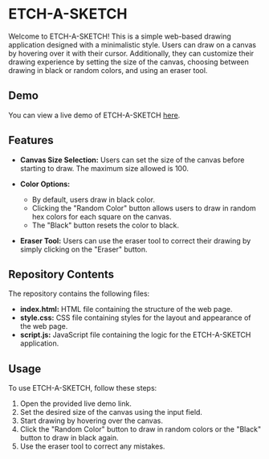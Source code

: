 # ETCH-A-SKETCH

Welcome to ETCH-A-SKETCH! This is a simple web-based drawing application designed with a minimalistic style. Users can draw on a canvas by hovering over it with their cursor. Additionally, they can customize their drawing experience by setting the size of the canvas, choosing between drawing in black or random colors, and using an eraser tool.

## Demo

You can view a live demo of ETCH-A-SKETCH [here](https://raw.githack.com/vasenkom/8---etch-a-sketch/main/index.html).

## Features

- **Canvas Size Selection:** Users can set the size of the canvas before starting to draw. The maximum size allowed is 100.

- **Color Options:**
  - By default, users draw in black color.
  - Clicking the "Random Color" button allows users to draw in random hex colors for each square on the canvas.
  - The "Black" button resets the color to black.

- **Eraser Tool:** Users can use the eraser tool to correct their drawing by simply clicking on the "Eraser" button.

## Repository Contents

The repository contains the following files:

- **index.html:** HTML file containing the structure of the web page.
- **style.css:** CSS file containing styles for the layout and appearance of the web page.
- **script.js:** JavaScript file containing the logic for the ETCH-A-SKETCH application.

## Usage

To use ETCH-A-SKETCH, follow these steps:

1. Open the provided live demo link.
2. Set the desired size of the canvas using the input field.
3. Start drawing by hovering over the canvas.
4. Click the "Random Color" button to draw in random colors or the "Black" button to draw in black again.
5. Use the eraser tool to correct any mistakes.


